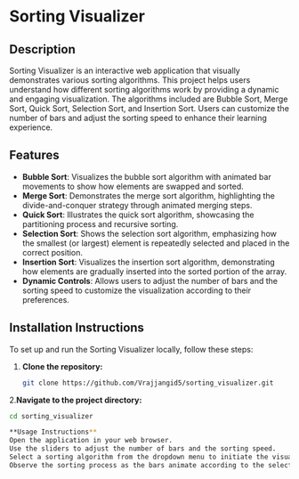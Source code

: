 # Sorting Visualizer

## Description
Sorting Visualizer is an interactive web application that visually demonstrates various sorting algorithms. This project helps users understand how different sorting algorithms work by providing a dynamic and engaging visualization. The algorithms included are Bubble Sort, Merge Sort, Quick Sort, Selection Sort, and Insertion Sort. Users can customize the number of bars and adjust the sorting speed to enhance their learning experience.

## Features
- **Bubble Sort**: Visualizes the bubble sort algorithm with animated bar movements to show how elements are swapped and sorted.
- **Merge Sort**: Demonstrates the merge sort algorithm, highlighting the divide-and-conquer strategy through animated merging steps.
- **Quick Sort**: Illustrates the quick sort algorithm, showcasing the partitioning process and recursive sorting.
- **Selection Sort**: Shows the selection sort algorithm, emphasizing how the smallest (or largest) element is repeatedly selected and placed in the correct position.
- **Insertion Sort**: Visualizes the insertion sort algorithm, demonstrating how elements are gradually inserted into the sorted portion of the array.
- **Dynamic Controls**: Allows users to adjust the number of bars and the sorting speed to customize the visualization according to their preferences.

## Installation Instructions
To set up and run the Sorting Visualizer locally, follow these steps:

1. **Clone the repository:**
   ```bash
   git clone https://github.com/Vrajjangid5/sorting_visualizer.git

2.**Navigate to the project directory:**
  ```bash
  cd sorting_visualizer

**Usage Instructions**
Open the application in your web browser.
Use the sliders to adjust the number of bars and the sorting speed.
Select a sorting algorithm from the dropdown menu to initiate the visualization.
Observe the sorting process as the bars animate according to the selected algorithm.
